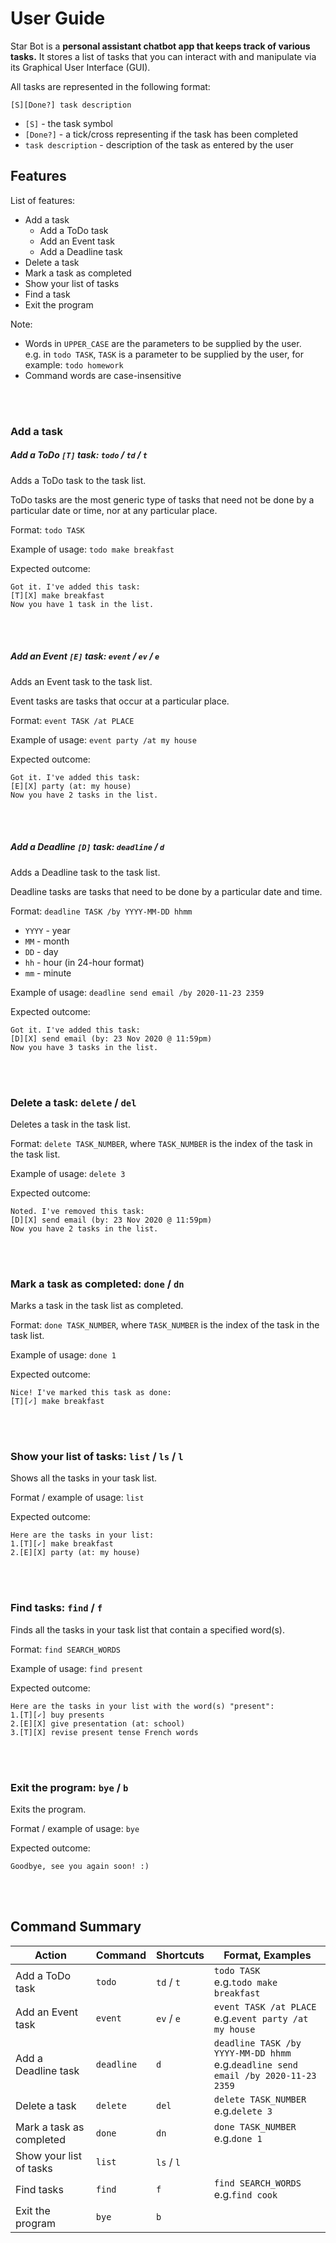 # User Guide

Star Bot is a **personal assistant chatbot app that keeps track of various tasks.** It stores a list of tasks that you
can interact with and manipulate via its Graphical User Interface (GUI).

All tasks are represented in the following format:

`[S][Done?] task description`
* `[S]` - the task symbol
* `[Done?]` - a tick/cross representing if the task has been completed
* `task description` - description of the task as entered by the user

## Features

List of features:
* Add a task
  * Add a ToDo task
  * Add an Event task
  * Add a Deadline task
* Delete a task
* Mark a task as completed
* Show your list of tasks
* Find a task
* Exit the program

Note:
* Words in `UPPER_CASE` are the parameters to be supplied by the user. <br />
e.g. in `todo TASK`, `TASK` is a parameter to be supplied by the user, for example: `todo homework`
* Command words are case-insensitive
<br />
<br />

### Add a task

##### Add a ToDo `[T]` task: `todo` / `td` / `t`

Adds a ToDo task to the task list.

ToDo tasks are the most generic type of tasks that need not be done by a particular date or time, nor at any particular
place.

Format: `todo TASK`

Example of usage: `todo make breakfast`

Expected outcome:
```
Got it. I've added this task:
[T][X] make breakfast
Now you have 1 task in the list.
```
<br />
<br />

##### Add an Event `[E]` task: `event` / `ev` / `e`

Adds an Event task to the task list.

Event tasks are tasks that occur at a particular place.

Format: `event TASK /at PLACE`

Example of usage: `event party /at my house`

Expected outcome:
```
Got it. I've added this task:
[E][X] party (at: my house)
Now you have 2 tasks in the list.
```
<br />
<br />

##### Add a Deadline `[D]` task: `deadline` / `d`

Adds a Deadline task to the task list.

Deadline tasks are tasks that need to be done by a particular date and time.

Format: `deadline TASK /by YYYY-MM-DD hhmm`
* `YYYY` - year
* `MM` - month
* `DD` - day
* `hh` - hour (in 24-hour format)
* `mm` - minute

Example of usage: `deadline send email /by 2020-11-23 2359`

Expected outcome:
```
Got it. I've added this task:
[D][X] send email (by: 23 Nov 2020 @ 11:59pm)
Now you have 3 tasks in the list.
```
<br />
<br />

### Delete a task: `delete` / `del`

Deletes a task in the task list.

Format: `delete TASK_NUMBER`, where `TASK_NUMBER` is the index of the task in the task list.

Example of usage: `delete 3`

Expected outcome:
```
Noted. I've removed this task:
[D][X] send email (by: 23 Nov 2020 @ 11:59pm)
Now you have 2 tasks in the list.
```
<br />
<br />

### Mark a task as completed: `done` / `dn`

Marks a task in the task list as completed.

Format: `done TASK_NUMBER`, where `TASK_NUMBER` is the index of the task in the task list.

Example of usage: `done 1`

Expected outcome:
```
Nice! I've marked this task as done:
[T][✓] make breakfast
```
<br />
<br />

### Show your list of tasks: `list` / `ls` / `l`

Shows all the tasks in your task list.

Format / example of usage: `list`

Expected outcome:
```
Here are the tasks in your list:
1.[T][✓] make breakfast
2.[E][X] party (at: my house)
```
<br />
<br />

### Find tasks: `find` / `f`

Finds all the tasks in your task list that contain a specified word(s).

Format: `find SEARCH_WORDS`

Example of usage: `find present`

Expected outcome:
```
Here are the tasks in your list with the word(s) "present":
1.[T][✓] buy presents
2.[E][X] give presentation (at: school)
3.[T][X] revise present tense French words
```
<br />
<br />

### Exit the program: `bye` / `b`

Exits the program.

Format / example of usage: `bye`

Expected outcome:
```
Goodbye, see you again soon! :)
```
<br />
<br />

## Command Summary

Action | Command | Shortcuts | Format, Examples
-------|---------|----------|-----------------
Add a ToDo task | `todo` | `td` / `t` | `todo TASK`<br />e.g.`todo make breakfast`
Add an Event task | `event` | `ev` / `e` | `event TASK /at PLACE`<br />e.g.`event party /at my house`
Add a Deadline task | `deadline` | `d` | `deadline TASK /by YYYY-MM-DD hhmm`<br />e.g.`deadline send email /by 2020-11-23 2359`
Delete a task | `delete` | `del` | `delete TASK_NUMBER`<br />e.g.`delete 3`
Mark a task as completed | `done` | `dn` | `done TASK_NUMBER`<br />e.g.`done 1`
Show your list of tasks | `list` | `ls` / `l`
Find tasks | `find` | `f` | `find SEARCH_WORDS`<br />e.g.`find cook`
Exit the program | `bye` | `b`
